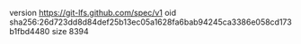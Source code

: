 version https://git-lfs.github.com/spec/v1
oid sha256:26d723dd8d84def25b13ec05a1628fa6bab94245ca3386e058cd173b1fbd4480
size 8394
